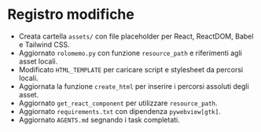 # Registro modifiche

- Creata cartella `assets/` con file placeholder per React, ReactDOM, Babel e Tailwind CSS.
- Aggiornato `rolomemo.py` con funzione `resource_path` e riferimenti agli asset locali.
- Modificato `HTML_TEMPLATE` per caricare script e stylesheet da percorsi locali.
- Aggiornata la funzione `create_html` per inserire i percorsi assoluti degli asset.
- Aggiornato `get_react_component` per utilizzare `resource_path`.
- Aggiornato `requirements.txt` con dipendenza `pywebview[gtk]`.
- Aggiornato `AGENTS.md` segnando i task completati.

